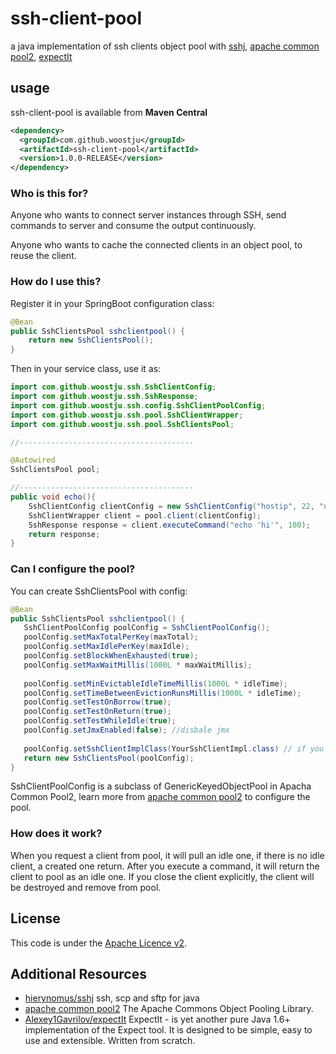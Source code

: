 # ssh-client-pool
a java implementation of ssh clients object pool with [sshj](https://github.com/hierynomus/sshj), [apache common pool2](https://github.com/apache/commons-pool), [expectIt](https://github.com/Alexey1Gavrilov/ExpectIt)



## usage

ssh-client-pool is available from **Maven Central**

```xml
<dependency>
  <groupId>com.github.woostju</groupId>
  <artifactId>ssh-client-pool</artifactId>
  <version>1.0.0-RELEASE</version>
</dependency>
```

### Who is this for?

Anyone who wants to connect server instances through SSH, send commands to server and consume the output continuously. 

Anyone who wants to cache the connected clients in an object pool, to reuse the client.


### How do I use this?

Register it in your SpringBoot configuration class:

```java
@Bean
public SshClientsPool sshclientpool() {
	return new SshClientsPool();
}
```

Then in your service class, use it as:

```java
import com.github.woostju.ssh.SshClientConfig;
import com.github.woostju.ssh.SshResponse;
import com.github.woostju.ssh.config.SshClientPoolConfig;
import com.github.woostju.ssh.pool.SshClientWrapper;
import com.github.woostju.ssh.pool.SshClientsPool;

//---------------------------------------

@Autowired
SshClientsPool pool;

//---------------------------------------
public void echo(){
	SshClientConfig clientConfig = new SshClientConfig("hostip", 22, "username", "password", null);
	SshClientWrapper client = pool.client(clientConfig);
	SshResponse response = client.executeCommand("echo 'hi'", 100);
	return response;
}

```

### Can I configure the pool?
You can create SshClientsPool with config:


 ```java
@Bean
public SshClientsPool sshclientpool() {
	SshClientPoolConfig poolConfig = SshClientPoolConfig();
	poolConfig.setMaxTotalPerKey(maxTotal);
	poolConfig.setMaxIdlePerKey(maxIdle); 
	poolConfig.setBlockWhenExhausted(true);
	poolConfig.setMaxWaitMillis(1000L * maxWaitMillis); 
		
	poolConfig.setMinEvictableIdleTimeMillis(1000L * idleTime); 
	poolConfig.setTimeBetweenEvictionRunsMillis(1000L * idleTime);
	poolConfig.setTestOnBorrow(true); 
	poolConfig.setTestOnReturn(true); 
	poolConfig.setTestWhileIdle(true);
	poolConfig.setJmxEnabled(false); //disbale jmx
	
	poolConfig.setSshClientImplClass(YourSshClientImpl.class) // if you do not want to use sshj, pass this class
	return new SshClientsPool(poolConfig);
}
```

SshClientPoolConfig is a subclass of GenericKeyedObjectPool in Apacha Common Pool2, learn more from [apache common pool2](https://github.com/apache/commons-pool) to configure the pool.

### How does it work?

When you request a client from pool, it will pull an idle one, if there is no idle client, a created one return.
After you execute a command, it will return the client to pool as an idle one.
If you close the client explicitly, the client will be destroyed and remove from pool.

## License

This code is under the [Apache Licence v2](https://www.apache.org/licenses/LICENSE-2.0).


## Additional Resources

* [hierynomus/sshj](https://github.com/hierynomus/sshj)  ssh, scp and sftp for java
* [apache common pool2](https://github.com/apache/commons-pool)  The Apache Commons Object Pooling Library.
* [Alexey1Gavrilov/expectIt](https://github.com/Alexey1Gavrilov/ExpectIt)  ExpectIt - is yet another pure Java 1.6+ implementation of the Expect tool. It is designed to be simple, easy to use and extensible. Written from scratch.
